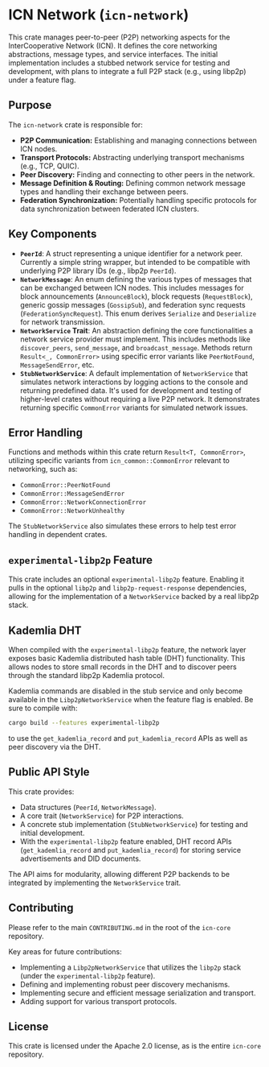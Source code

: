 # ICN Network (`icn-network`)

This crate manages peer-to-peer (P2P) networking aspects for the InterCooperative Network (ICN).
It defines the core networking abstractions, message types, and service interfaces. The initial implementation includes a stubbed network service for testing and development, with plans to integrate a full P2P stack (e.g., using libp2p) under a feature flag.

## Purpose

The `icn-network` crate is responsible for:

*   **P2P Communication:** Establishing and managing connections between ICN nodes.
*   **Transport Protocols:** Abstracting underlying transport mechanisms (e.g., TCP, QUIC).
*   **Peer Discovery:** Finding and connecting to other peers in the network.
*   **Message Definition & Routing:** Defining common network message types and handling their exchange between peers.
*   **Federation Synchronization:** Potentially handling specific protocols for data synchronization between federated ICN clusters.

## Key Components

*   **`PeerId`**: A struct representing a unique identifier for a network peer. Currently a simple string wrapper, but intended to be compatible with underlying P2P library IDs (e.g., libp2p `PeerId`).
*   **`NetworkMessage`**: An enum defining the various types of messages that can be exchanged between ICN nodes. This includes messages for block announcements (`AnnounceBlock`), block requests (`RequestBlock`), generic gossip messages (`GossipSub`), and federation sync requests (`FederationSyncRequest`). This enum derives `Serialize` and `Deserialize` for network transmission.
*   **`NetworkService` Trait**: An abstraction defining the core functionalities a network service provider must implement. This includes methods like `discover_peers`, `send_message`, and `broadcast_message`. Methods return `Result<_, CommonError>` using specific error variants like `PeerNotFound`, `MessageSendError`, etc.
*   **`StubNetworkService`**: A default implementation of `NetworkService` that simulates network interactions by logging actions to the console and returning predefined data. It's used for development and testing of higher-level crates without requiring a live P2P network. It demonstrates returning specific `CommonError` variants for simulated network issues.

## Error Handling

Functions and methods within this crate return `Result<T, CommonError>`, utilizing specific variants from `icn_common::CommonError` relevant to networking, such as:
*   `CommonError::PeerNotFound`
*   `CommonError::MessageSendError`
*   `CommonError::NetworkConnectionError`
*   `CommonError::NetworkUnhealthy`

The `StubNetworkService` also simulates these errors to help test error handling in dependent crates.

## `experimental-libp2p` Feature

This crate includes an optional `experimental-libp2p` feature. Enabling it pulls in the optional `libp2p` and `libp2p-request-response` dependencies, allowing for the implementation of a `NetworkService` backed by a real libp2p stack.

## Kademlia DHT

When compiled with the `experimental-libp2p` feature, the network layer exposes
basic Kademlia distributed hash table (DHT) functionality. This allows nodes to
store small records in the DHT and to discover peers through the standard
libp2p Kademlia protocol.

Kademlia commands are disabled in the stub service and only become available in
the `Libp2pNetworkService` when the feature flag is enabled. Be sure to compile
with:

```bash
cargo build --features experimental-libp2p
```

to use the `get_kademlia_record` and `put_kademlia_record` APIs as well as peer
discovery via the DHT.

## Public API Style

This crate provides: 
*   Data structures (`PeerId`, `NetworkMessage`).
*   A core trait (`NetworkService`) for P2P interactions.
*   A concrete stub implementation (`StubNetworkService`) for testing and initial development.
*   With the `experimental-libp2p` feature enabled, DHT record APIs (`get_kademlia_record` and `put_kademlia_record`) for storing service advertisements and DID documents.

The API aims for modularity, allowing different P2P backends to be integrated by implementing the `NetworkService` trait.

## Contributing

Please refer to the main `CONTRIBUTING.md` in the root of the `icn-core` repository.

Key areas for future contributions:
*   Implementing a `Libp2pNetworkService` that utilizes the `libp2p` stack (under the `experimental-libp2p` feature).
*   Defining and implementing robust peer discovery mechanisms.
*   Implementing secure and efficient message serialization and transport.
*   Adding support for various transport protocols.

## License

This crate is licensed under the Apache 2.0 license, as is the entire `icn-core` repository. 